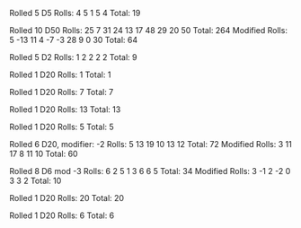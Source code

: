 

Rolled 5 D5
Rolls: 4 5 1 5 4
Total: 19

Rolled 10 D50
Rolls: 25 7 31 24 13 17 48 29 20 50
Total: 264
Modified Rolls: 5 -13 11 4 -7 -3 28 9 0 30
Total: 64

Rolled 5 D2
Rolls: 1 2 2 2 2
Total: 9

Rolled 1 D20
Rolls: 1
Total: 1

Rolled 1 D20
Rolls: 7
Total: 7

Rolled 1 D20
Rolls: 13
Total: 13

Rolled 1 D20
Rolls: 5
Total: 5

Rolled 6 D20, modifier: -2
Rolls: 5 13 19 10 13 12
Total: 72
Modified Rolls: 3 11 17 8 11 10
Total: 60

Rolled 8 D6 mod -3
Rolls: 6 2 5 1 3 6 6 5
Total: 34
Modified Rolls: 3 -1 2 -2 0 3 3 2
Total: 10

Rolled 1 D20
Rolls: 20
Total: 20

Rolled 1 D20
Rolls: 6
Total: 6